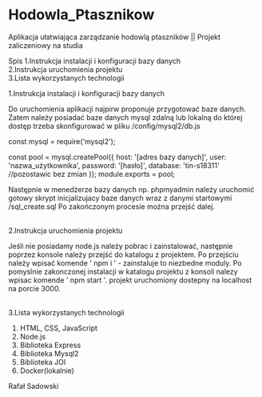 # Hodowla_Ptasznikow
Aplikacja ułatwiająca zarządzanie hodowlą ptaszników || Projekt zaliczeniowy na studia

Spis
1.Instrukcja instalacji i konfiguracji bazy danych <br>
2.Instrukcja uruchomienia projektu<br>
3.Lista wykorzystanych technologii<br>

1.Instrukcja instalacji i konfiguracji bazy danych<br>

Do uruchomienia aplikacji najpirw proponuje przygotować baze danych. Zatem należy posiadać 
baze danych mysql zdalną lub lokalną do której dostęp trzeba skonfigurować w pliku
/config/mysql2/db.js<br>

const mysql = require('mysql2');<br>

const pool = mysql.createPool({
    host: '[adres bazy danych]',
    user: 'nazwa_użytkownika',
    password: '[hasło]',
    database: 'tin-s18311' //pozostawic bez zmian
});
module.exports = pool;<br>

Następnie w menedżerze bazy danych np. phpmyadmin należy uruchomić gotowy skrypt 
inicjalizujacy baze danych wraz z danymi startowymi
/sql_create.sql
Po zakończonym procesie można przejść dalej.<br><br>

2.Instrukcja uruchomienia projektu<br>

Jeśli nie posiadamy node.js należy pobrac i zainstalować, następnie poprzez konsole należy
przejść do katalogu z projektem. 
Po przejściu należy wpisać komende ' npm i ' - zainstaluje to niezbedne moduly.
Po pomyslnie zakonczonej instalacji w katalogu projektu z konsoli nalezy wpisac komende
' npm start '.
projekt uruchomiony dostepny na localhost na porcie 3000.<br><br>


3.Lista wykorzystanych technologii<br>

1. HTML, CSS, JavaScript<br>
2. Node.js<br>
3. Biblioteka Express<br>
4. Biblioteka Mysql2<br>
5. Biblioteka JOI<br>
6. Docker(lokalnie)<br>


Rafał Sadowski
